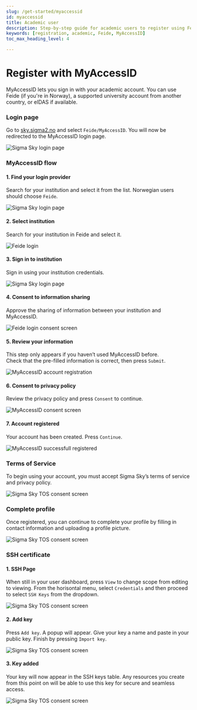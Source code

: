 ```yaml
---
slug: /get-started/myaccessid
id: myaccessid
title: Academic user
description: Step-by-step guide for academic users to register using Feide/MyAccessID.
keywords: [registration, academic, Feide, MyAccessID]
toc_max_heading_level: 4

---
```


# Register with MyAccessID
MyAccessID lets you sign in with your academic account. You can use Feide (if you're in Norway), a supported university account from another country, or eIDAS if available.


### Login page  
Go to [sky.sigma2.no](https://sky.sigma2.no) and select `Feide/MyAccessID`. You will now be redirected to the MyAccessID login page.

![Sigma Sky login page](/img/getting-started/login.png)

### MyAccessID flow  

#### 1. Find your login provider  
Search for your institution and select it from the list. Norwegian users should choose `Feide`.

![Sigma Sky login page](/img/getting-started/myaccessid.png)

#### 2. Select institution  
Search for your institution in Feide and select it.

![Feide login](/img/getting-started/myaccessid2.png)

#### 3. Sign in to institution  
Sign in using your institution credentials.

![Sigma Sky login page](/img/getting-started/myaccessid3.png)

#### 4. Consent to information sharing  
Approve the sharing of information between your institution and MyAccessID.

![Feide login consent screen](/img/getting-started/myaccessid4.png)

#### 5. Review your information  
This step only appears if you haven’t used MyAccessID before.  
Check that the pre-filled information is correct, then press `Submit`.

![MyAccessID account registration](/img/getting-started/myaccessid5.png)

#### 6. Consent to privacy policy  
Review the privacy policy and press `Consent` to continue.

![MyAccessID consent screen](/img/getting-started/myaccessid6.png)

#### 7. Account registered  
Your account has been created. Press `Continue`.

![MyAccessID successfull registered](/img/getting-started/myaccessid7.png)

### Terms of Service  
To begin using your account, you must accept Sigma Sky’s terms of service and privacy policy.

![Sigma Sky TOS consent screen](/img/getting-started/tos.png)

### Complete profile  
Once registered, you can continue to complete your profile by filling in contact information and uploading a profile picture. 

![Sigma Sky TOS consent screen](/img/getting-started/profile.png)

### SSH certificate  
#### 1. SSH Page
When still in your user dashboard, press `View` to change scope from editing to viewing. From the horisontal menu, select `Credentials` and then proceed to select `SSH Keys` from the dropdown. 

![Sigma Sky TOS consent screen](/img/getting-started/ssh.png)

#### 2. Add key
Press `Add key`. A popup will appear. Give your key a name and paste in your public key. Finish by pressing `Import key`.  

![Sigma Sky TOS consent screen](/img/getting-started/ssh2.png)

#### 3. Key added
Your key will now appear in the SSH keys table. Any resources you create from this point on will be able to use this key for secure and seamless access.

![Sigma Sky TOS consent screen](/img/getting-started/ssh3.png)